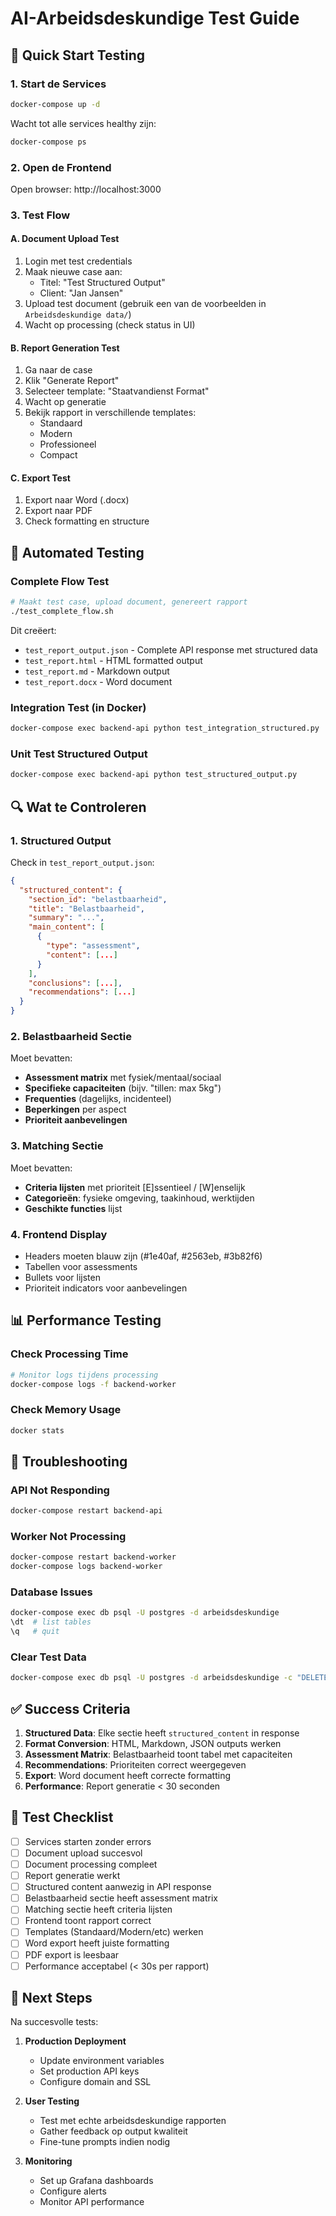 # AI-Arbeidsdeskundige Test Guide

## 🚀 Quick Start Testing

### 1. Start de Services
```bash
docker-compose up -d
```

Wacht tot alle services healthy zijn:
```bash
docker-compose ps
```

### 2. Open de Frontend
Open browser: http://localhost:3000

### 3. Test Flow

#### A. Document Upload Test
1. Login met test credentials
2. Maak nieuwe case aan:
   - Titel: "Test Structured Output"
   - Client: "Jan Jansen"
3. Upload test document (gebruik een van de voorbeelden in `Arbeidsdeskundige data/`)
4. Wacht op processing (check status in UI)

#### B. Report Generation Test
1. Ga naar de case
2. Klik "Generate Report"
3. Selecteer template: "Staatvandienst Format"
4. Wacht op generatie
5. Bekijk rapport in verschillende templates:
   - Standaard
   - Modern
   - Professioneel
   - Compact

#### C. Export Test
1. Export naar Word (.docx)
2. Export naar PDF
3. Check formatting en structure

## 🧪 Automated Testing

### Complete Flow Test
```bash
# Maakt test case, upload document, genereert rapport
./test_complete_flow.sh
```

Dit creëert:
- `test_report_output.json` - Complete API response met structured data
- `test_report.html` - HTML formatted output
- `test_report.md` - Markdown output
- `test_report.docx` - Word document

### Integration Test (in Docker)
```bash
docker-compose exec backend-api python test_integration_structured.py
```

### Unit Test Structured Output
```bash
docker-compose exec backend-api python test_structured_output.py
```

## 🔍 Wat te Controleren

### 1. Structured Output
Check in `test_report_output.json`:
```json
{
  "structured_content": {
    "section_id": "belastbaarheid",
    "title": "Belastbaarheid",
    "summary": "...",
    "main_content": [
      {
        "type": "assessment",
        "content": [...]
      }
    ],
    "conclusions": [...],
    "recommendations": [...]
  }
}
```

### 2. Belastbaarheid Sectie
Moet bevatten:
- **Assessment matrix** met fysiek/mentaal/sociaal
- **Specifieke capaciteiten** (bijv. "tillen: max 5kg")
- **Frequenties** (dagelijks, incidenteel)
- **Beperkingen** per aspect
- **Prioriteit aanbevelingen**

### 3. Matching Sectie
Moet bevatten:
- **Criteria lijsten** met prioriteit [E]ssentieel / [W]enselijk
- **Categorieën**: fysieke omgeving, taakinhoud, werktijden
- **Geschikte functies** lijst

### 4. Frontend Display
- Headers moeten blauw zijn (#1e40af, #2563eb, #3b82f6)
- Tabellen voor assessments
- Bullets voor lijsten
- Prioriteit indicators voor aanbevelingen

## 📊 Performance Testing

### Check Processing Time
```bash
# Monitor logs tijdens processing
docker-compose logs -f backend-worker
```

### Check Memory Usage
```bash
docker stats
```

## 🐛 Troubleshooting

### API Not Responding
```bash
docker-compose restart backend-api
```

### Worker Not Processing
```bash
docker-compose restart backend-worker
docker-compose logs backend-worker
```

### Database Issues
```bash
docker-compose exec db psql -U postgres -d arbeidsdeskundige
\dt  # list tables
\q   # quit
```

### Clear Test Data
```bash
docker-compose exec db psql -U postgres -d arbeidsdeskundige -c "DELETE FROM reports WHERE title LIKE '%Test%';"
```

## ✅ Success Criteria

1. **Structured Data**: Elke sectie heeft `structured_content` in response
2. **Format Conversion**: HTML, Markdown, JSON outputs werken
3. **Assessment Matrix**: Belastbaarheid toont tabel met capaciteiten
4. **Recommendations**: Prioriteiten correct weergegeven
5. **Export**: Word document heeft correcte formatting
6. **Performance**: Report generatie < 30 seconden

## 📝 Test Checklist

- [ ] Services starten zonder errors
- [ ] Document upload succesvol
- [ ] Document processing compleet
- [ ] Report generatie werkt
- [ ] Structured content aanwezig in API response
- [ ] Belastbaarheid sectie heeft assessment matrix
- [ ] Matching sectie heeft criteria lijsten
- [ ] Frontend toont rapport correct
- [ ] Templates (Standaard/Modern/etc) werken
- [ ] Word export heeft juiste formatting
- [ ] PDF export is leesbaar
- [ ] Performance acceptabel (< 30s per rapport)

## 🎯 Next Steps

Na succesvolle tests:

1. **Production Deployment**
   - Update environment variables
   - Set production API keys
   - Configure domain and SSL

2. **User Testing**
   - Test met echte arbeidsdeskundige rapporten
   - Gather feedback op output kwaliteit
   - Fine-tune prompts indien nodig

3. **Monitoring**
   - Set up Grafana dashboards
   - Configure alerts
   - Monitor API performance